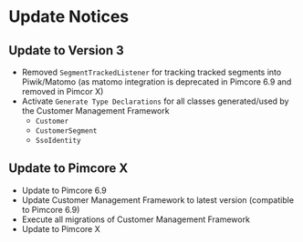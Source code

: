 # Update Notices

## Update to Version 3
- Removed `SegmentTrackedListener` for tracking tracked segments into Piwik/Matomo 
  (as matomo integration is deprecated in Pimcore 6.9 and removed in Pimcor X)
- Activate `Generate Type Declarations` for all classes generated/used by the Customer Management Framework
  - `Customer`
  - `CustomerSegment`
  - `SsoIdentity`
    

## Update to Pimcore X
- Update to Pimcore 6.9
- Update Customer Management Framework to latest version (compatible to Pimcore 6.9)
- Execute all migrations of Customer Management Framework
- Update to Pimcore X